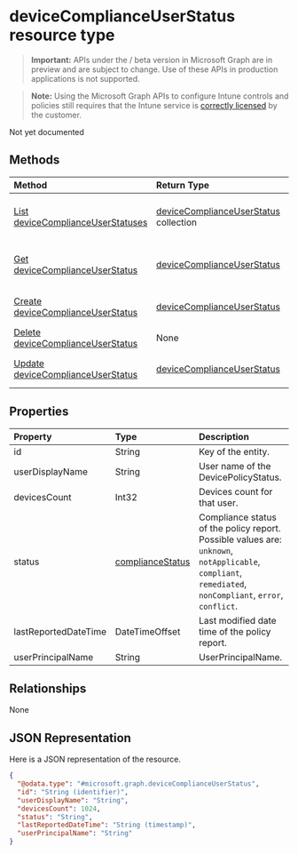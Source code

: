 ﻿# deviceComplianceUserStatus resource type

> **Important:** APIs under the / beta version in Microsoft Graph are in preview and are subject to change. Use of these APIs in production applications is not supported.

> **Note:** Using the Microsoft Graph APIs to configure Intune controls and policies still requires that the Intune service is [correctly licensed](https://go.microsoft.com/fwlink/?linkid=839381) by the customer.

Not yet documented
## Methods
|Method|Return Type|Description|
|:---|:---|:---|
|[List deviceComplianceUserStatuses](../api/intune_deviceconfig_devicecomplianceuserstatus_list.md)|[deviceComplianceUserStatus](../resources/intune_deviceconfig_devicecomplianceuserstatus.md) collection|List properties and relationships of the [deviceComplianceUserStatus](../resources/intune_deviceconfig_devicecomplianceuserstatus.md) objects.|
|[Get deviceComplianceUserStatus](../api/intune_deviceconfig_devicecomplianceuserstatus_get.md)|[deviceComplianceUserStatus](../resources/intune_deviceconfig_devicecomplianceuserstatus.md)|Read properties and relationships of the [deviceComplianceUserStatus](../resources/intune_deviceconfig_devicecomplianceuserstatus.md) object.|
|[Create deviceComplianceUserStatus](../api/intune_deviceconfig_devicecomplianceuserstatus_create.md)|[deviceComplianceUserStatus](../resources/intune_deviceconfig_devicecomplianceuserstatus.md)|Create a new [deviceComplianceUserStatus](../resources/intune_deviceconfig_devicecomplianceuserstatus.md) object.|
|[Delete deviceComplianceUserStatus](../api/intune_deviceconfig_devicecomplianceuserstatus_delete.md)|None|Deletes a [deviceComplianceUserStatus](../resources/intune_deviceconfig_devicecomplianceuserstatus.md).|
|[Update deviceComplianceUserStatus](../api/intune_deviceconfig_devicecomplianceuserstatus_update.md)|[deviceComplianceUserStatus](../resources/intune_deviceconfig_devicecomplianceuserstatus.md)|Update the properties of a [deviceComplianceUserStatus](../resources/intune_deviceconfig_devicecomplianceuserstatus.md) object.|

## Properties
|Property|Type|Description|
|:---|:---|:---|
|id|String|Key of the entity.|
|userDisplayName|String|User name of the DevicePolicyStatus.|
|devicesCount|Int32|Devices count for that user.|
|status|[complianceStatus](../resources/intune_shared_compliancestatus.md)|Compliance status of the policy report. Possible values are: `unknown`, `notApplicable`, `compliant`, `remediated`, `nonCompliant`, `error`, `conflict`.|
|lastReportedDateTime|DateTimeOffset|Last modified date time of the policy report.|
|userPrincipalName|String|UserPrincipalName.|

## Relationships
None
## JSON Representation
Here is a JSON representation of the resource.
<!-- {
  "blockType": "resource",
  "keyProperty": "id",
  "@odata.type": "microsoft.graph.deviceComplianceUserStatus"
}
-->
``` json
{
  "@odata.type": "#microsoft.graph.deviceComplianceUserStatus",
  "id": "String (identifier)",
  "userDisplayName": "String",
  "devicesCount": 1024,
  "status": "String",
  "lastReportedDateTime": "String (timestamp)",
  "userPrincipalName": "String"
}
```






